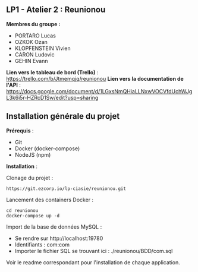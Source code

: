## LP1 - Atelier 2 : Reunionou
**Membres du groupe :**
- PORTARO Lucas
- OZKOK Ozan
- KLOPFENSTEIN Vivien
- CARON Ludovic
- GEHIN Evann

**Lien vers le tableau de bord (Trello)** : https://trello.com/b/Jtmemqjq/reunionou
**Lien vers la documentation de l'API** : https://docs.google.com/document/d/1LGxsNmQHiaLLNxwVOCVfdUchWJgL3k6i5r-HZRcD1Sw/edit?usp=sharing

## Installation générale du projet

**Prérequis** :

- Git
- Docker (docker-compose)
- NodeJS (npm)

**Installation** :

Clonage du projet :

    https://git.ezcorp.io/lp-ciasie/reunionou.git

Lancement des containers Docker :

    cd reunionou
    docker-compose up -d

Import de la base de données MySQL :

- Se rendre sur http://localhost:19780
- Identifiants : com:com
- Importer le fichier SQL se trouvant ici : ./reunionou/BDD/com.sql

Voir le readme correspondant pour l'installation de chaque application.
